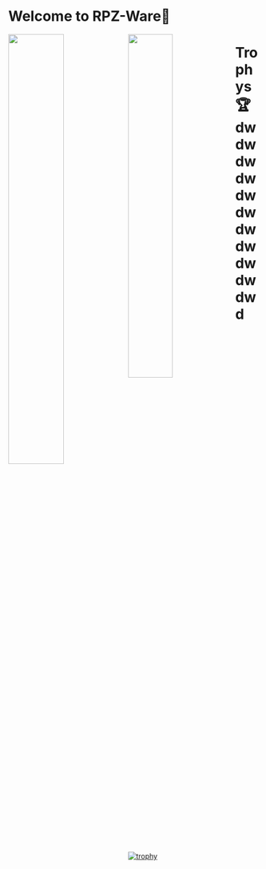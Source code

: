 # Welcome to RPZ-Ware👋

<img align="left" width="47%" src="https://github-readme-stats.vercel.app/api?username=Rapunzel-ware&show_icons=true&theme=dark" />

<img align="left" width="42%" src="https://github-readme-stats.vercel.app/api/top-langs/?username=Rapunzel-ware&layout=compact&theme=dark" />

# Trophys 🏆   dwdwdwdwdwdwdwdwdwdwdwd                         
                       
[![trophy](https://github-profile-trophy.vercel.app/?username=Rapunzel-ware&no-bg=true&theme=gitdimmed)]([(https://github.com/ryo-ma/github-profile-trophy))


